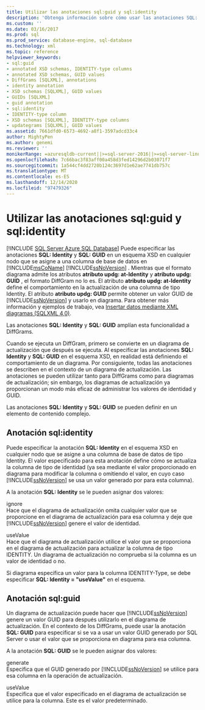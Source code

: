 ```yaml
---
title: Utilizar las anotaciones sql:guid y sql:identity
description: 'Obtenga información sobre cómo usar las anotaciones SQL: Identity y SQL: GUID en un esquema XSD para definir el comportamiento de un diagrama XML.'
ms.custom: ''
ms.date: 03/16/2017
ms.prod: sql
ms.prod_service: database-engine, sql-database
ms.technology: xml
ms.topic: reference
helpviewer_keywords:
- sql:guid
- annotated XSD schemas, IDENTITY-type columns
- annotated XSD schemas, GUID values
- DiffGrams [SQLXML], annotations
- identity annotation
- XSD schemas [SQLXML], GUID values
- GUIDs [SQLXML]
- guid annotation
- sql:identity
- IDENTITY-type column
- XSD schemas [SQLXML], IDENTITY-type columns
- updategrams [SQLXML], GUID values
ms.assetid: 7661dfd0-6573-4692-a8f1-3597adcd33c4
author: MightyPen
ms.author: genemi
ms.reviewer: ''
monikerRange: =azuresqldb-current||>=sql-server-2016||>=sql-server-linux-2017||=azuresqldb-mi-current
ms.openlocfilehash: 7c66bac3f83aff00a458d3fed14296d2b03071f7
ms.sourcegitcommit: 1a544cf4dd2720b124c3697d1e62ae7741db757c
ms.translationtype: MT
ms.contentlocale: es-ES
ms.lasthandoff: 12/14/2020
ms.locfileid: "97479326"
---
```

# <a name="using-the-sqlidentity-and-sqlguid-annotations"></a>Utilizar las anotaciones sql:guid y sql:identity
[!INCLUDE [SQL Server Azure SQL Database](../../includes/applies-to-version/sql-asdb.md)]
  Puede especificar las anotaciones **SQL: Identity** y **SQL: GUID** en un esquema XSD en cualquier nodo que se asigne a una columna de base de datos en [!INCLUDE[msCoName](../../includes/msconame-md.md)] [!INCLUDE[ssNoVersion](../../includes/ssnoversion-md.md)] . Mientras que el formato diagrama admite los atributos **atributo updg: at-Identity** y **atributo updg: GUID** , el formato DiffGram no lo es. El atributo **atributo updg: at-Identity** define el comportamiento en la actualización de una columna de tipo Identity. El atributo **atributo updg: GUID** permite obtener un valor GUID de [!INCLUDE[ssNoVersion](../../includes/ssnoversion-md.md)] y usarlo en diagrama. Para obtener más información y ejemplos de trabajo, vea [Insertar datos mediante XML diagramas &#40;SQLXML 4,0&#41;](../../relational-databases/sqlxml-annotated-xsd-schemas-xpath-queries/updategrams/inserting-data-using-xml-updategrams-sqlxml-4-0.md).  
  
 Las anotaciones **SQL: Identity** y **SQL: GUID** amplían esta funcionalidad a DiffGrams.  
  
 Cuando se ejecuta un DiffGram, primero se convierte en un diagrama de actualización que después se ejecuta. Al especificar las anotaciones **SQL: Identity** y **SQL: GUID** en el esquema XSD, en realidad está definiendo el comportamiento de un diagrama. Por consiguiente, todas las anotaciones se describen en el contexto de un diagrama de actualización. Las anotaciones se pueden utilizar tanto para DiffGrams como para diagramas de actualización; sin embargo, los diagramas de actualización ya proporcionan un modo más eficaz de administrar los valores de identidad y GUID.  
  
 Las anotaciones **SQL: Identity** y **SQL: GUID** se pueden definir en un elemento de contenido complejo.  
  
## <a name="sqlidentity-annotation"></a>Anotación sql:identity  
 Puede especificar la anotación **SQL: Identity** en el esquema XSD en cualquier nodo que se asigne a una columna de base de datos de tipo Identity. El valor especificado para esta anotación define cómo se actualiza la columna de tipo de identidad (ya sea mediante el valor proporcionado en diagrama para modificar la columna o omitiendo el valor, en cuyo caso [!INCLUDE[ssNoVersion](../../includes/ssnoversion-md.md)] se usa un valor generado por para esta columna).  
  
 A la anotación **SQL: Identity** se le pueden asignar dos valores:  
  
 ignore  
 Hace que el diagrama de actualización omita cualquier valor que se proporcione en el diagrama de actualización para esa columna y deje que [!INCLUDE[ssNoVersion](../../includes/ssnoversion-md.md)] genere el valor de identidad.  
  
 useValue  
 Hace que el diagrama de actualización utilice el valor que se proporciona en el diagrama de actualización para actualizar la columna de tipo IDENTITY. Un diagrama de actualización no comprueba si la columna es un valor de identidad o no.  
  
 Si diagrama especifica un valor para la columna IDENTITY-Type, se debe especificar **SQL: Identity = "useValue"** en el esquema.  
  
## <a name="sqlguid-annotation"></a>Anotación sql:guid  
 Un diagrama de actualización puede hacer que [!INCLUDE[ssNoVersion](../../includes/ssnoversion-md.md)] genere un valor GUID para después utilizarlo en el diagrama de actualización. En el contexto de los DiffGrams, puede usar la anotación **SQL: GUID** para especificar si se va a usar un valor GUID generado por SQL Server o usar el valor que se proporciona en diagrama para esa columna.  
  
 A la anotación **SQL: GUID** se le pueden asignar dos valores:  
  
 generate  
 Especifica que el GUID generado por [!INCLUDE[ssNoVersion](../../includes/ssnoversion-md.md)] se utilice para esa columna en la operación de actualización.  
  
 useValue  
 Especifica que el valor especificado en el diagrama de actualización se utilice para la columna. Este es el valor predeterminado.  
  
  
